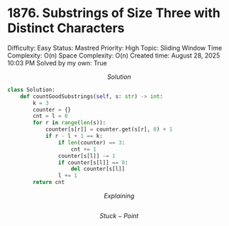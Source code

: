 # 1876. Substrings of Size Three with Distinct Characters

Difficulty: Easy
Status: Mastred
Priority: High
Topic: Sliding Window
Time Complexity: O(n)
Space Complexity: O(n)
Created time: August 28, 2025 10:03 PM
Solved by my own: True

$$
Solution
$$

```python
class Solution:
    def countGoodSubstrings(self, s: str) -> int:
        k = 3
        counter = {}
        cnt = l = 0
        for r in range(len(s)):
            counter[s[r]] = counter.get(s[r], 0) + 1
            if r - l + 1 == k:
                if len(counter) == 3:
                    cnt += 1
                counter[s[l]] -= 1
                if counter[s[l]] == 0:
                    del counter[s[l]]
                l += 1
        return cnt

```

$$
Explaining
$$

```

```

$$
Stuck-Point
$$

```

```